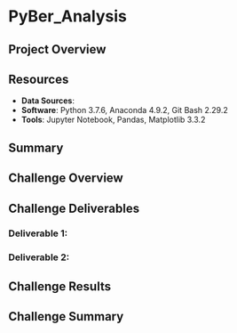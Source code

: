 # PyBer_Analysis

## Project Overview

## Resources
- **Data Sources**: 
- **Software**: Python 3.7.6, Anaconda 4.9.2, Git Bash 2.29.2
- **Tools**: Jupyter Notebook, Pandas, Matplotlib 3.3.2 

## Summary

## Challenge Overview

## Challenge Deliverables
### Deliverable 1: 

### Deliverable 2: 

## Challenge Results

## Challenge Summary
